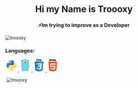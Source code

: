 <h1 align="center">Hi my Name is Troooxy</h1>
<h3 align="center">⚡Im trying to improve as a Developer</h3>

<p align="left"> <img src="https://komarev.com/ghpvc/?username=troooxy&label=Profile%20views&color=0e75b6&style=flat" alt="troooxy" /> </p>

<h3 align="left">Languages:</h3>
<p align="left"> 
  <a href="https://www.python.org" target="_blank" rel="noreferrer"> 
    <img src="https://raw.githubusercontent.com/devicons/devicon/master/icons/python/python-original.svg" alt="python" width="40" height="40"/> 
  </a>
  <a href="https://golang.org" target="_blank" rel="noreferrer"> 
    <img src="https://raw.githubusercontent.com/devicons/devicon/master/icons/go/go-original.svg" alt="go" width="40" height="40"/> 
  </a>
  <a href="https://www.w3schools.com/css/" target="_blank" rel="noreferrer"> 
    <img src="https://raw.githubusercontent.com/devicons/devicon/master/icons/css3/css3-original-wordmark.svg" alt="css3" width="40" height="40"/> 
  </a>
  <a href="https://www.w3.org/html/" target="_blank" rel="noreferrer"> 
    <img src="https://raw.githubusercontent.com/devicons/devicon/master/icons/html5/html5-original-wordmark.svg" alt="html5" width="40" height="40"/> 
  </a>
</p>

<p>&nbsp;<img align="center" src="https://github-readme-stats.vercel.app/api?username=troooxy&show_icons=true&locale=en" alt="troooxy" /></p>
